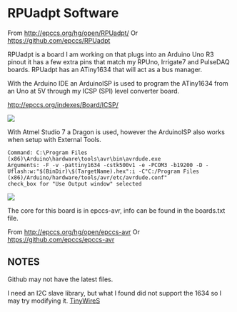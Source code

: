 # RPUadpt Software

From <http://epccs.org/hg/open/RPUadpt/>
Or <https://github.com/epccs/RPUadpt>

RPUadpt is a board I am working on that plugs into an Arduino Uno R3 pinout it has a few extra pins that match my RPUno, Irrigate7 and PulseDAQ boards. RPUadpt has an ATiny1634 that will act as a bus manager. 

With the Arduino IDE an ArduinoISP is used to program the ATiny1634 from an Uno at 5V through my ICSP (SPI) level converter board.

<http://epccs.org/indexes/Board/ICSP/>

![](https://raw.githubusercontent.com/epccs/RPUadpt/master/14226^2_ICSPwithArduinoISP.jpg)

With Atmel Studio 7 a Dragon is used, however the ArduinoISP also works when setup with External Tools. 

    Command: C:\Program Files (x86)\Arduino\hardware\tools\avr\bin\avrdude.exe
    Arguments: -F -v -pattiny1634 -cstk500v1 -e -PCOM3 -b19200 -D -Uflash:w:"$(BinDir)\$(TargetName).hex":i -C"C:/Program Files (x86)/Arduino/hardware/tools/avr/etc/avrdude.conf"
    check_box for "Use Output window" selected 

![](https://raw.githubusercontent.com/epccs/RPUadpt/master/14226^1_ICSPwithDragon.jpg)

The core for this board is in epccs-avr, info can be found in the boards.txt file. 

From <http://epccs.org/hg/open/epccs-avr>
Or <https://github.com/epccs/epccs-avr>


## NOTES

Github may not have the latest files.
    
I need an I2C slave library, but what I found did not support the 1634 so I 
may try modifying it. [TinyWireS][tinywires]
    
[tinywires]: https://github.com/epccs/TinyWireS/
    
